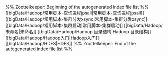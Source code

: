 %% Zoottelkeeper: Beginning of the autogenerated index file list  %%
 [[bigData/Hadoop/常用脚本-查询进程jpsall|常用脚本-查询进程jpsall]]
 [[bigData/Hadoop/常用脚本-集群分发xsync|常用脚本-集群分发xsync]]
 [[bigData/Hadoop/常用脚本-集群启动|常用脚本-集群启动]]
 [[bigData/Hadoop/未命名|未命名]]
 [[bigData/Hadoop/Hadoop 目录结构|Hadoop 目录结构]]
 [[bigData/Hadoop/Hadoop入门|Hadoop入门]]
 [[bigData/Hadoop/HDFS|HDFS]]
%% Zoottelkeeper: End of the autogenerated index file list  %%
